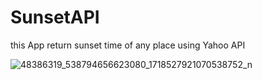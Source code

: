 # SunsetAPI
this App return sunset time of any place using Yahoo API


![48386319_538794656623080_1718527921070538752_n](https://user-images.githubusercontent.com/39698080/50387314-2cd09000-06f9-11e9-8842-5e637855282c.png)
